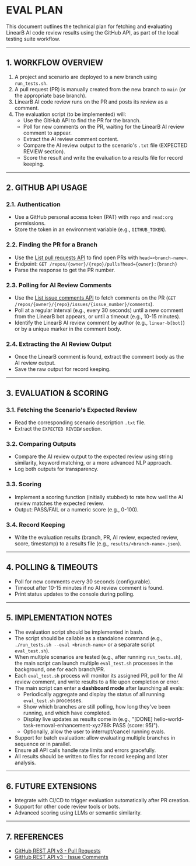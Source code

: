 # EVAL PLAN

This document outlines the technical plan for fetching and evaluating LinearB AI code review results using the GitHub API, as part of the local testing suite workflow.

---

## 1. WORKFLOW OVERVIEW

1. A project and scenario are deployed to a new branch using `run_tests.sh`.
2. A pull request (PR) is manually created from the new branch to `main` (or the appropriate base branch).
3. LinearB AI code review runs on the PR and posts its review as a comment.
4. The evaluation script (to be implemented) will:
   - Use the GitHub API to find the PR for the branch.
   - Poll for new comments on the PR, waiting for the LinearB AI review comment to appear.
   - Extract the AI review comment content.
   - Compare the AI review output to the scenario's `.txt` file (EXPECTED REVIEW section).
   - Score the result and write the evaluation to a results file for record keeping.

---

## 2. GITHUB API USAGE

### 2.1. Authentication

- Use a GitHub personal access token (PAT) with `repo` and `read:org` permissions.
- Store the token in an environment variable (e.g., `GITHUB_TOKEN`).

### 2.2. Finding the PR for a Branch

- Use the [List pull requests API](https://docs.github.com/en/rest/pulls/pulls?apiVersion=2022-11-28#list-pull-requests) to find open PRs with `head=<branch-name>`.
- Endpoint: `GET /repos/{owner}/{repo}/pulls?head={owner}:{branch}`
- Parse the response to get the PR number.

### 2.3. Polling for AI Review Comments

- Use the [List issue comments API](https://docs.github.com/en/rest/issues/comments?apiVersion=2022-11-28#list-issue-comments) to fetch comments on the PR (`GET /repos/{owner}/{repo}/issues/{issue_number}/comments`).
- Poll at a regular interval (e.g., every 30 seconds) until a new comment from the LinearB bot appears, or until a timeout (e.g., 10-15 minutes).
- Identify the LinearB AI review comment by author (e.g., `linear-b[bot]`) or by a unique marker in the comment body.

### 2.4. Extracting the AI Review Output

- Once the LinearB comment is found, extract the comment body as the AI review output.
- Save the raw output for record keeping.

---

## 3. EVALUATION & SCORING

### 3.1. Fetching the Scenario's Expected Review

- Read the corresponding scenario description `.txt` file.
- Extract the `EXPECTED REVIEW` section.

### 3.2. Comparing Outputs

- Compare the AI review output to the expected review using string similarity, keyword matching, or a more advanced NLP approach.
- Log both outputs for transparency.

### 3.3. Scoring

- Implement a scoring function (initially stubbed) to rate how well the AI review matches the expected review.
- Output: PASS/FAIL or a numeric score (e.g., 0-100).

### 3.4. Record Keeping

- Write the evaluation results (branch, PR, AI review, expected review, score, timestamp) to a results file (e.g., `results/<branch-name>.json`).

---

## 4. POLLING & TIMEOUTS

- Poll for new comments every 30 seconds (configurable).
- Timeout after 10-15 minutes if no AI review comment is found.
- Print status updates to the console during polling.

---

## 5. IMPLEMENTATION NOTES

- The evaluation script should be implemented in bash.
- The script should be callable as a standalone command (e.g., `./run_tests.sh --eval <branch-name>` or a separate script `eval_test.sh`).
- When multiple scenarios are tested (e.g., after running `run_tests.sh`), the main script can launch multiple `eval_test.sh` processes in the background, one for each branch/PR.
- Each `eval_test.sh` process will monitor its assigned PR, poll for the AI review comment, and write results to a file upon completion or error.
- The main script can enter a **dashboard mode** after launching all evals:
  - Periodically aggregate and display the status of all running `eval_test.sh` processes.
  - Show which branches are still polling, how long they've been running, and which have completed.
  - Display live updates as results come in (e.g., "[DONE] hello-world-task-removal-enhancement-xyz789: PASS (score: 95)").
  - Optionally, allow the user to interrupt/cancel running evals.
- Support for batch evaluation: allow evaluating multiple branches in sequence or in parallel.
- Ensure all API calls handle rate limits and errors gracefully.
- All results should be written to files for record keeping and later analysis.

---

## 6. FUTURE EXTENSIONS

- Integrate with CI/CD to trigger evaluation automatically after PR creation.
- Support for other code review tools or bots.
- Advanced scoring using LLMs or semantic similarity.

---

## 7. REFERENCES

- [GitHub REST API v3 - Pull Requests](https://docs.github.com/en/rest/pulls/pulls?apiVersion=2022-11-28)
- [GitHub REST API v3 - Issue Comments](https://docs.github.com/en/rest/issues/comments?apiVersion=2022-11-28)
